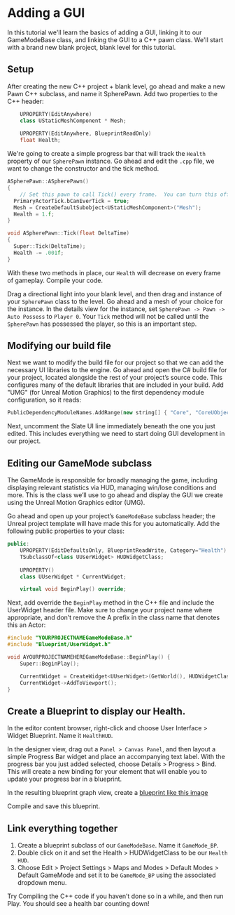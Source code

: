 # Adding a GUI
In this tutorial we'll learn the basics of adding a GUI, linking it to our GameModeBase class, and linking the GUI to a C++ pawn class. We'll start with a brand new blank project, blank level for this tutorial.

## Setup
After creating the new C++ project + blank level, go ahead and make a new Pawn C++ subclass, and name it SpherePawn. Add two properties to the C++ header:

```c++
	UPROPERTY(EditAnywhere)
	class UStaticMeshComponent * Mesh;
	
	UPROPERTY(EditAnywhere, BlueprintReadOnly)
	float Health;
```

We're going to create a simple progress bar that will track the   `Health` property of our `SpherePawn` instance. Go ahead and edit the `.cpp` file, we want to change the constructor and the tick method.

```c++
ASpherePawn::ASpherePawn()
{
 	// Set this pawn to call Tick() every frame.  You can turn this off to improve performance if you don't need it.
  PrimaryActorTick.bCanEverTick = true;
  Mesh = CreateDefaultSubobject<UStaticMeshComponent>("Mesh");
  Health = 1.f;
}

void ASpherePawn::Tick(float DeltaTime)
{
  Super::Tick(DeltaTime);
  Health -= .001f;
}
```

With these two methods in place, our `Health` will decrease on every frame of gameplay. Compile your code.

Drag a directional light into your blank level, and then drag and instance of your `SpherePawn` class to the level. Go ahead and a mesh of your choice for the instance. In the details view for the instance, set `SpherePawn -> Pawn -> Auto Possess` to `Player 0`. Your `Tick` method will not be called until the `SpherePawn` has possessed the player, so this is an important step.

## Modifying our build file
Next we want to modify the build file for our project so that we can add the necessary UI libraries to the engine. Go ahead and open the C# build file for your project, located alongside the rest of your project’s source code. This configures many of the default libraries that are included in your build. Add "UMG" (for Unreal Motion Graphics) to the first dependency module configuration, so it reads:

```c++
PublicDependencyModuleNames.AddRange(new string[] { "Core", "CoreUObject", "Engine", "InputCore", "UMG" });
```

Next, uncomment the Slate UI line immediately beneath the one you just edited. This includes everything we need to start doing GUI development in our project.

## Editing our GameMode subclass
The GameMode is responsible for broadly managing the game, including displaying relevant statistics via HUD, managing win/lose conditions and more. This is the class we’ll use to go ahead and display the GUI we create using the Unreal Motion Graphics editor (UMG).

Go ahead and open up your project’s `GameModeBase` subclass header;  the Unreal project template will have made this for you automatically. Add the following public properties to your class:

```c++
public:
	UPROPERTY(EditDefaultsOnly, BlueprintReadWrite, Category="Health")
	TSubclassOf<class UUserWidget> HUDWidgetClass;
	
	UPROPERTY()
	class UUserWidget * CurrentWidget;

	virtual void BeginPlay() override;
```

Next, add override the `BeginPlay` method in the C++ file and include the UserWidget header file. Make sure to change your project name where appropriate, and don’t remove the A prefix in the class name that denotes this an Actor:	

```c++
#include "YOURPROJECTNAMEGameModeBase.h"
#include "Blueprint/UserWidget.h"
```

```c++
void AYOURPROJECTNAMEHEREGameModeBase::BeginPlay() {
    Super::BeginPlay();

    CurrentWidget = CreateWidget<UUserWidget>(GetWorld(), HUDWidgetClass);
    CurrentWidget->AddToViewport();
}
```

## Create a Blueprint to display our Health.
In the editor content browser, 	right-click and choose User Interface > Widget Blueprint. Name it `HealthHUD`.

In the designer view, drag out a `Panel > Canvas Panel`, and then layout a simple Progress Bar widget and place an accompanying text label. With the progress bar you just added selected, choose Details > Progress > Bind. This will create a new binding for your element that will enable you to update your progress bar in a blueprint.

In the resulting blueprint graph view, create a [blueprint like this image](./widget_blueprint.png)

Compile and save this blueprint.

## Link everything together

1. Create a blueprint subclass of our `GameModeBase`. Name it `GameMode_BP`.
2. Double click on it and set the Health > HUDWidgetClass to be our `Health HUD`.
3. Choose Edit > Project Settings > Maps and Modes > Default Modes > Default GameMode and set it to be `GameMode_BP` using the associated dropdown menu.

Try Compiling the C++ code if you haven’t done so in a while, and then run Play. You should see a health bar counting down!

